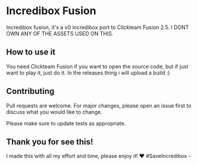 # Incredibox Fusion

Incredibox fusion, it's a v0 incredibox port to Clickteam Fusion 2.5.
I DONT OWN ANY OF THE ASSETS USED ON THIS.

## How to use it

You need Clickteam Fusion if you want to open the source code, but if just want to play it, just do it.
In the releases thing i will upload a build :)

## Contributing

Pull requests are welcome. For major changes, please open an issue first
to discuss what you would like to change.

Please make sure to update tests as appropriate.

## Thank you for see this!

I made this with all my effort and time, please enjoy it! ❤️
#SaveIncredibox -
